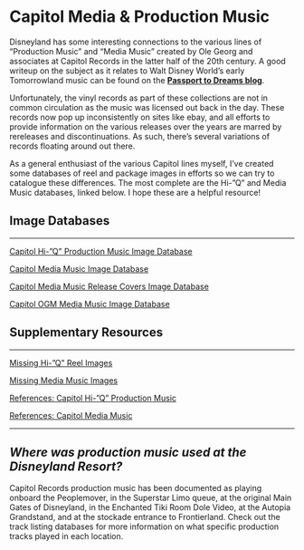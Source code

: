 # Capitol Media & Production Music

Disneyland has some interesting connections to the various lines of “Production Music” and “Media Music” created by Ole Georg and associates at Capitol Records in the latter half of the 20th century. A good writeup on the subject as it relates to Walt Disney World’s early Tomorrowland music can be found on the [**Passport to Dreams blog**](http://passport2dreams.blogspot.com/2015/06/the-early-music-of-tomorrowland.html).

Unfortunately, the vinyl records as part of these collections are not in common circulation as the music was licensed out back in the day. These records now pop up inconsistently on sites like ebay, and all efforts to provide information on the various releases over the years are marred by rereleases and discontinuations. As such, there’s several variations of records floating around out there.

As a general enthusiast of the various Capitol lines myself, I’ve created some databases of reel and package images in efforts so we can try to catalogue these differences. The most complete are the Hi-”Q” and Media Music databases, linked below. I hope these are a helpful resource!

## Image **Databases**

---

[Capitol Hi-”Q” Production Music Image Database](https://dlrmusic.notion.site/2a0e4c111fdf4daf841dc6c1618a43e2?v=5c394d4467104138847d07c914173883&pvs=4)

[Capitol Media Music Image Database](https://dlrmusic.notion.site/2afb1495ae49429cbd55ceff1360ba47?v=51594872a25041a391bab830b38c96da&pvs=4)

[Capitol Media Music Release Covers Image Database](https://dlrmusic.notion.site/2a0e4c111fdf4daf841dc6c1618a43e2?v=5c394d4467104138847d07c914173883&pvs=4)

[Capitol OGM Media Music Image Database](https://dlrmusic.notion.site/5157608d327a43aab8b56af238334a18?v=28b7e33cd6094b54b171b6c067e225ca&pvs=4)

## **Supplementary Resources**

---

[Missing Hi-”Q” Reel Images](missing_hi_q_images.md)

[Missing Media Music Images](missing_media_music_images.md)

[References: Capitol Hi-”Q”  Production Music](references_hi_q.md)

[References: Capitol Media Music](references_media_music.md)

---

## *Where was production music used at the Disneyland Resort?*

Capitol Records production music has been documented as playing onboard the Peoplemover, in the Superstar Limo queue, at the original Main Gates of Disneyland, in the Enchanted Tiki Room Dole Video, at the Autopia Grandstand, and at the stockade entrance to Frontierland. Check out the track listing databases for more information on what specific production tracks played in each location.